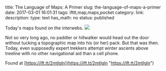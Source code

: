 title: The Language of Maps: A Primer
slug: the-language-of-maps-a-primer
date: 2017-03-01 16:01:31
tags: ifttt,map,maps,pocket
category: 
link: 
description: 
type: text
has_math: no
status: published

Today's maps found on the interwebs. ![](https://ift.tt/2lqPvVm)  
  

Not so very long ago, no paddler or hillwalker would head out the door without tucking a topographic map into his (or her) pack. But that was then. Today, even supposedly expert trekkers attempt winter ascents above treeline with no other navigational aid than a cell phone.  
  

Found at [https://ift.tt/2mtlgln](https://ift.tt/2mtlgln "https://ift.tt/2mtlgln")



